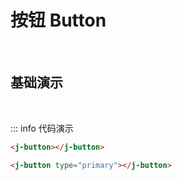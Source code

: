 # 按钮 Button

<br/>

## 基础演示

<j-button></j-button>&nbsp; <j-button type="primary"></j-button>

::: info 代码演示

```html
<j-button></j-button>

<j-button type="primary"></j-button>
```
